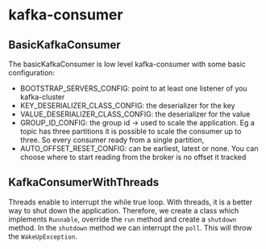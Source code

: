 # kafka-consumer

## BasicKafkaConsumer

The basicKafkaConsumer is low level kafka-consumer with some basic configuration:

- BOOTSTRAP_SERVERS_CONFIG: point to at least one listener of you kafka-cluster
- KEY_DESERIALIZER_CLASS_CONFIG: the deserializer for the key
- VALUE_DESERIALIZER_CLASS_CONFIG: the deserializer for the value
- GROUP_ID_CONFIG: the group id -> used to scale the application. Eg a topic has three partitions it is possible to scale the consumer up to three. So every consumer ready from a single partition,
- AUTO_OFFSET_RESET_CONFIG: can be earliest, latest or none. You can choose where to start reading from the broker is no offset it tracked

## KafkaConsumerWithThreads

Threads enable to interrupt the while true loop. With threads, it is a better way to shut down the application.
Therefore, we create a class which implements `Runnable`, override the `run` method and create a `shutdown` method.
In the `shutdown` method we can interrupt the `poll`. This will throw the `WakeUpException`.